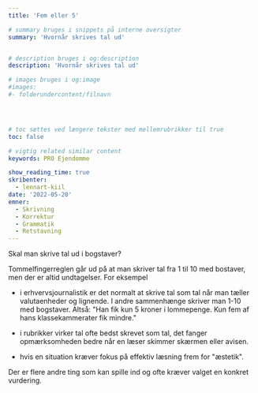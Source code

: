 ```yaml
---
title: 'Fem eller 5'

# summary bruges i snippets på interne oversigter
summary: 'Hvornår skrives tal ud'


# description bruges i og:description
description: 'Hvornår skrives tal ud'

# images bruges i og:image
#images:
#- folderundercontent/filnavn




# toc sættes ved længere tekster med mellemrubrikker til true
toc: false

# vigtig related similar content
keywords: PRO Ejendomme

show_reading_time: true
skribenter:
  - lennart-kiil
date: '2022-05-20'
emner:
  - Skrivning
  - Korrektur
  - Grammatik
  - Retstavning
---
```


Skal man skrive tal ud i bogstaver?


Tommelfingerreglen går ud på at man skriver tal fra 1 til 10 med bostaver, men der er altid undtagelser. For eksempel


- i erhvervsjournalistik er det normalt at skrive tal som tal når man tæller valutaenheder og lignende. I andre sammenhænge skriver man 1-10 med bogstaver. Altså: "Han fik kun 5 kroner i lommepenge. Kun fem af hans klassekammerater fik mindre."

- i rubrikker virker tal ofte bedst skrevet som tal, det fanger opmærksomheden bedre når en læser skimmer skærmen eller avisen.

- hvis en situation kræver fokus på effektiv læsning frem for "æstetik".

Der er flere andre ting som kan spille ind og ofte kræver valget en konkret vurdering.


